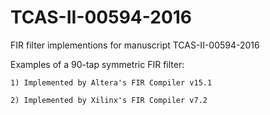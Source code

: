 # TCAS-II-00594-2016
FIR filter implementions for manuscript TCAS-II-00594-2016


Examples of a 90-tap symmetric FIR filter:

	1) Implemented by Altera's FIR Compiler v15.1

	2) Implemented by Xilinx's FIR Compiler v7.2
